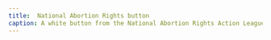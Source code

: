 ```yaml
---
title:  National Abortion Rights button
caption: A white button from the National Abortion Rights Action League of Connecticut depicts 'Never Again' in front of a coat hanger in red font. 'Safe & Legal Abortion for All Women' is displayed below in black font. The item was donated by Vivian Mayer in association with the National Abortion Rights Action League of Connecticut, 1981. Courtesy of University of Connecticut digital archives.
---
```

